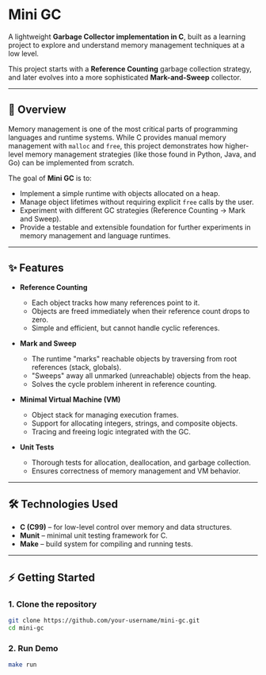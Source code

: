 

# Mini GC

A lightweight **Garbage Collector implementation in C**, built as a learning project to explore and understand memory management techniques at a low level.  

This project starts with a **Reference Counting** garbage collection strategy, and later evolves into a more sophisticated **Mark-and-Sweep** collector.  

---

## 🚀 Overview

Memory management is one of the most critical parts of programming languages and runtime systems. While C provides manual memory management with `malloc` and `free`, this project demonstrates how higher-level memory management strategies (like those found in Python, Java, and Go) can be implemented from scratch.

The goal of **Mini GC** is to:

- Implement a simple runtime with objects allocated on a heap.
- Manage object lifetimes without requiring explicit `free` calls by the user.
- Experiment with different GC strategies (Reference Counting → Mark and Sweep).
- Provide a testable and extensible foundation for further experiments in memory management and language runtimes.

---

## ✨ Features

- **Reference Counting**
  - Each object tracks how many references point to it.
  - Objects are freed immediately when their reference count drops to zero.
  - Simple and efficient, but cannot handle cyclic references.

- **Mark and Sweep**
  - The runtime "marks" reachable objects by traversing from root references (stack, globals).
  - "Sweeps" away all unmarked (unreachable) objects from the heap.
  - Solves the cycle problem inherent in reference counting.

- **Minimal Virtual Machine (VM)**
  - Object stack for managing execution frames.
  - Support for allocating integers, strings, and composite objects.
  - Tracing and freeing logic integrated with the GC.

- **Unit Tests**
  - Thorough tests for allocation, deallocation, and garbage collection.
  - Ensures correctness of memory management and VM behavior.

---

## 🛠️ Technologies Used

- **C (C99)** – for low-level control over memory and data structures.
- **Munit** – minimal unit testing framework for C.
- **Make** – build system for compiling and running tests.

---

## ⚡ Getting Started

### 1. Clone the repository

```bash
git clone https://github.com/your-username/mini-gc.git
cd mini-gc
```

### 2. Run Demo

```bash
make run
```
